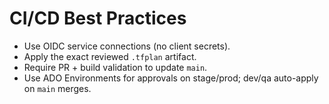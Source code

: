 # CI/CD Best Practices
- Use OIDC service connections (no client secrets).
- Apply the exact reviewed `.tfplan` artifact.
- Require PR + build validation to update `main`.
- Use ADO Environments for approvals on stage/prod; dev/qa auto-apply on `main` merges.
